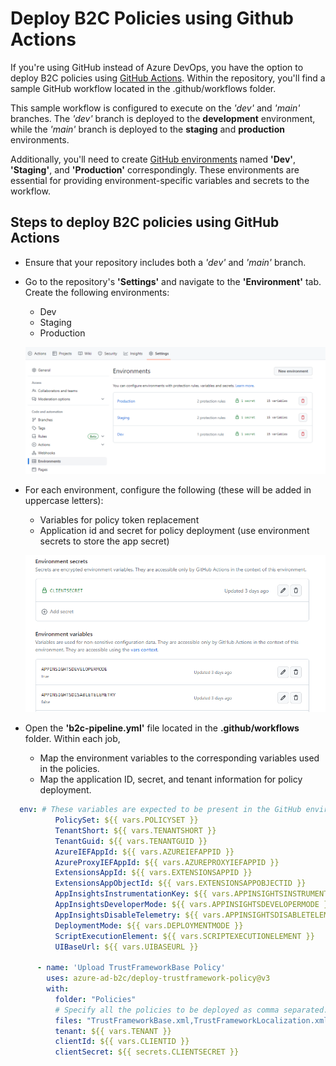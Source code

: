 # Deploy B2C Policies using Github Actions

If you're using GitHub instead of Azure DevOps, you have the option to deploy B2C policies using [GitHub Actions](https://docs.github.com/en/actions/quickstart). Within the repository, you'll find a sample GitHub workflow located in the .github/workflows folder.

This sample workflow is configured to execute on the *'dev'* and *'main'* branches. The *'dev'* branch is deployed to the **development** environment, while the *'main'* branch is deployed to the **staging** and **production** environments.

Additionally, you'll need to create [GitHub environments](https://docs.github.com/en/actions/deployment/targeting-different-environments/using-environments-for-deployment) named **'Dev'**, **'Staging'**, and **'Production'** correspondingly. These environments are essential for providing environment-specific variables and secrets to the workflow.

## Steps to deploy B2C policies using GitHub Actions

* Ensure that your repository includes both a *'dev'* and *'main'* branch.
* Go to the repository's **'Settings'** and navigate to the **'Environment'** tab. Create the following environments:
  * Dev
  * Staging
  * Production

  ![Alt text](images/environments.png)
* For each environment, configure the following (these will be added in uppercase letters):
  * Variables for policy token replacement
  * Application id and secret for policy deployment (use environment secrets to store the app secret)
  
  ![Alt text](images/environment_vars.png)
* Open the **'b2c-pipeline.yml'** file located in the **.github/workflows** folder. Within each job, 
  * Map the environment variables to the corresponding variables used in the policies.
  * Map the application ID, secret, and tenant information for policy deployment.

```yml
  env: # These variables are expected to be present in the GitHub environment. Edit the mappings if needed.
          PolicySet: ${{ vars.POLICYSET }}
          TenantShort: ${{ vars.TENANTSHORT }}
          TenantGuid: ${{ vars.TENANTGUID }}
          AzureIEFAppId: ${{ vars.AZUREIEFAPPID }}
          AzureProxyIEFAppId: ${{ vars.AZUREPROXYIEFAPPID }}
          ExtensionsAppId: ${{ vars.EXTENSIONSAPPID }}
          ExtensionsAppObjectId: ${{ vars.EXTENSIONSAPPOBJECTID }}
          AppInsightsInstrumentationKey: ${{ vars.APPINSIGHTSINSTRUMENTATIONKEY }}
          AppInsightsDeveloperMode: ${{ vars.APPINSIGHTSDEVELOPERMODE }}
          AppInsightsDisableTelemetry: ${{ vars.APPINSIGHTSDISABLETELEMETRY }}
          DeploymentMode: ${{ vars.DEPLOYMENTMODE }}
          ScriptExecutionElement: ${{ vars.SCRIPTEXECUTIONELEMENT }}
          UIBaseUrl: ${{ vars.UIBASEURL }}

      - name: 'Upload TrustFrameworkBase Policy'
        uses: azure-ad-b2c/deploy-trustframework-policy@v3
        with:
          folder: "Policies"
          # Specify all the policies to be deployed as comma separated. The workflow deploys the policies based on the order given here.
          files: "TrustFrameworkBase.xml,TrustFrameworkLocalization.xml,TrustFrameworkExtensions.xml,SignUpOrSignin.xml"
          tenant: ${{ vars.TENANT }}
          clientId: ${{ vars.CLIENTID }}
          clientSecret: ${{ secrets.CLIENTSECRET }}
```

